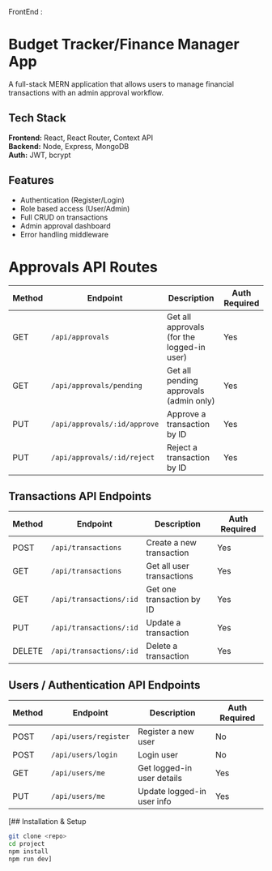 FrontEnd : 
# Budget Tracker/Finance Manager App

A full-stack MERN application that allows users to manage financial transactions with an admin approval workflow.

## Tech Stack
**Frontend:** React, React Router, Context API  
**Backend:** Node, Express, MongoDB  
**Auth:** JWT, bcrypt  

## Features
- Authentication (Register/Login)
- Role based access (User/Admin)
- Full CRUD on transactions
- Admin approval dashboard
- Error handling middleware



# Approvals API Routes

| Method | Endpoint | Description | Auth Required |
|--------|---------|-------------|---------------|
| GET    | `/api/approvals` | Get all approvals (for the logged-in user) | Yes |
| GET    | `/api/approvals/pending` | Get all pending approvals (admin only) | Yes |
| PUT    | `/api/approvals/:id/approve` | Approve a transaction by ID | Yes |
| PUT    | `/api/approvals/:id/reject` | Reject a transaction by ID | Yes |

## Transactions API Endpoints

| Method | Endpoint | Description | Auth Required |
|--------|---------|-------------|---------------|
| POST   | `/api/transactions` | Create a new transaction | Yes |
| GET    | `/api/transactions` | Get all user transactions | Yes |
| GET    | `/api/transactions/:id` | Get one transaction by ID | Yes |
| PUT    | `/api/transactions/:id` | Update a transaction | Yes |
| DELETE | `/api/transactions/:id` | Delete a transaction | Yes |

## Users / Authentication API Endpoints

| Method | Endpoint | Description | Auth Required |
|--------|---------|-------------|---------------|
| POST   | `/api/users/register` | Register a new user | No |
| POST   | `/api/users/login` | Login user | No |
| GET    | `/api/users/me` | Get logged-in user details | Yes |
| PUT    | `/api/users/me` | Update logged-in user info | Yes | 


[## Installation & Setup
```bash
git clone <repo>
cd project
npm install
npm run dev]

